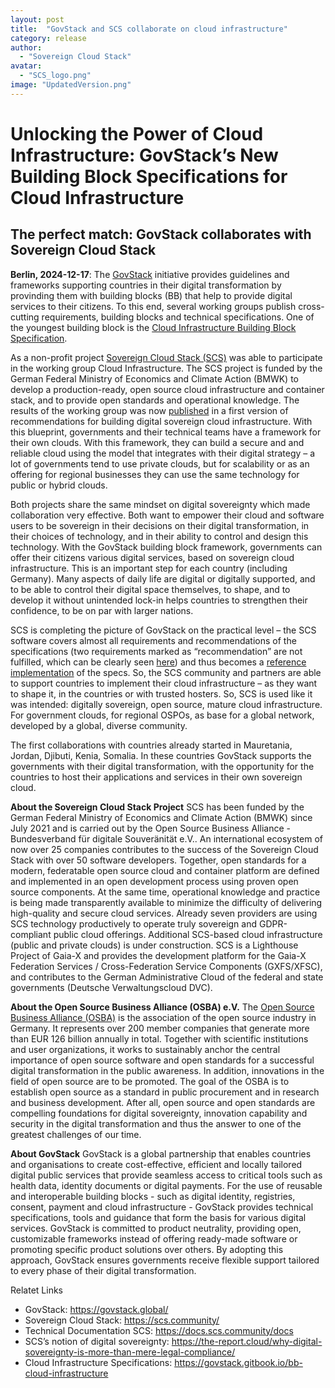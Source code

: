 ```yaml
---
layout: post
title:  "GovStack and SCS collaborate on cloud infrastructure"
category: release
author:
  - "Sovereign Cloud Stack"
avatar:
  - "SCS_logo.png"
image: "UpdatedVersion.png"
---
```

# Unlocking the Power of Cloud Infrastructure: GovStack’s New Building Block Specifications for Cloud Infrastructure
## The perfect match: GovStack collaborates with Sovereign Cloud Stack

**Berlin, 2024-12-17**: The [GovStack](https://govstack.global/) initiative provides guidelines and frameworks supporting countries in their digital transformation by provinding them with building blocks (BB) that help to provide digital services to their citizens. To this end, several working groups publish cross-cutting requirements, building blocks and technical specifications. One of the youngest building block is the [Cloud Infrastructure Building Block Specification](https://govstack.gitbook.io/bb-cloud-infrastructure). 

As a non-profit project [Sovereign Cloud Stack (SCS)](https://scs.community/) was able to participate in the working group Cloud Infrastructure. The SCS project is funded by the German Federal Ministry of Economics and Climate Action (BMWK) to develop a production-ready, open source cloud infrastructure and container stack, and to provide open standards and operational knowledge. The results of the working group was now [published](https://www.govstack.global/news/unlocking-the-power-of-cloud-infrastructure-govstacks-new-building-block-specifications-for-cloud-infrastructure/) in a  first version of recommendations for building digital sovereign cloud infrastructure. With this blueprint, governments and their technical teams have a framework for their own clouds. With this framework, they can build a secure and and reliable cloud using the model that integrates with their digital strategy – a lot of governments tend to use private clouds, but for scalability or as an offering for regional businesses they can use the same technology for public or hybrid clouds.

Both projects share the same mindset on digital sovereignty which made collaboration very effective. Both want to empower their cloud and software users to be sovereign in their decisions on their digital transformation, in their choices of technology, and in their ability to control and design this technology. With the GovStack building block framework, governments can offer their citizens various digital services, based on sovereign cloud infrastructure. This is an important step for each country (including Germany). Many aspects of daily life are digital or digitally supported, and to be able to control their digital space themselves, to shape, and to develop it without unintended lock-in helps countries to strengthen their confidence, to be on par with larger nations.

SCS is completing the picture of GovStack on the practical level – the SCS software covers almost all requirements and recommendations of the specifications (two requirements marked as “recommendation” are not fulfilled, which can be clearly seen [here](https://testing.govstack.global/requirements/details/Sovereign%20Cloud%20Stack%20(Reference%20Implementation)/reportDetails/66faa70972ad686099693fd3)) and thus becomes a [reference implementation](https://www.govstack.global/software/) of the specs. So, the SCS community and partners are able to support countries to implement their cloud infrastructure – as they want to shape it, in the countries or with trusted hosters. So, SCS is used like it was intended: digitally sovereign, open source, mature cloud infrastructure. For government clouds, for regional OSPOs, as base for a global network, developed by a global, diverse community.

The first collaborations with countries already started in Mauretania, Jordan, Djibuti, Kenia, Somalia. In these countries GovStack supports the governments with their digital transformation, with the opportunity for the countries to host their applications and services in their own sovereign cloud.

**About the Sovereign Cloud Stack Project**
SCS has been funded by the German Federal Ministry of Economics and Climate Action (BMWK) since July 2021 and is carried out by the Open Source Business Alliance - Bundesverband für digitale Souveränität e.V.. An international ecosystem of now over 25 companies contributes to the success of the Sovereign Cloud Stack with over 50 software developers. Together, open standards for a modern, federatable open source cloud and container platform are defined and implemented in an open development process using proven open source components. At the same time, operational knowledge and practice is being made transparently available to minimize the difficulty of delivering high-quality and secure cloud services. Already seven providers are using SCS technology productively to operate truly sovereign and GDPR-compliant public cloud offerings. Additional SCS-based cloud infrastructure (public and private clouds) is under construction. SCS is a Lighthouse Project of Gaia-X and provides the development platform for the Gaia-X Federation Services / Cross-Federation Service Components (GXFS/XFSC), and contributes to the German Administrative Cloud of the federal and state governments (Deutsche Verwaltungscloud DVC).

**About the Open Source Business Alliance (OSBA) e.V.**
The [Open Source Business Alliance (OSBA)](https://osb-alliance.de/) is the association of the open source industry in Germany. It represents over 200 member companies that generate more than EUR 126 billion annually in total. Together with scientific institutions and user organizations, it works to sustainably anchor the central importance of open source software and open standards for a successful digital transformation in the public awareness. In addition, innovations in the field of open source are to be promoted. The goal of the OSBA is to establish open source as a standard in public procure­ment and in research and business development. After all, open source and open standards are compelling foundations for digital sovereignty, innovation capability and security in the digital transformation and thus the answer to one of the greatest challenges of our time.

**About GovStack**
GovStack is a global partnership that enables countries and organisations to create cost-effective, efficient and locally tailored digital public services that provide seamless access to critical tools such as health data, identity documents or digital payments. For the use of reusable and interoperable building blocks - such as digital identity, registries, consent, payment and cloud infrastructure - GovStack provides technical specifications, tools and guidance that form the basis for various digital services. GovStack is committed to product neutrality, providing open, customizable frameworks instead of offering ready-made software or promoting specific product solutions over others. By adopting this approach, GovStack ensures governments receive flexible support tailored to every phase of their digital transformation.

Relatet Links
- GovStack: <https://govstack.global/>
- Sovereign Cloud Stack: <https://scs.community/>
- Technical Documentation SCS: <https://docs.scs.community/docs>
- SCS’s notion of digital sovereignty: <https://the-report.cloud/why-digital-sovereignty-is-more-than-mere-legal-compliance/>
- Cloud Infrastructure Specifications: <https://govstack.gitbook.io/bb-cloud-infrastructure>
